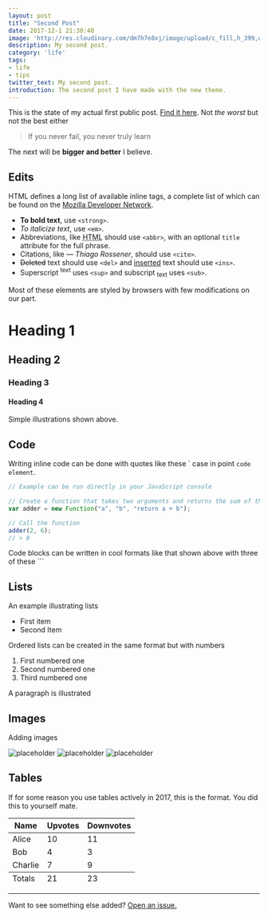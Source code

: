 ```yaml
---
layout: post
title: "Second Post"
date: 2017-12-1 21:30:40
image: 'http://res.cloudinary.com/dm7h7e8xj/image/upload/c_fill,h_399,w_760/v1503153729/golpe_ghb84o.jpg'
description: My second post.
category: 'life'
tags:
- life
- tips
twitter_text: My second post.
introduction: The second post I have made with the new theme.
---
```


This is the state of my actual first public post. <a href="https://medium.com/@elbertbiggs360/climbing-hills-7083509a961a">Find it here</a>. Not *the worst* but not the best either

> If you never fail, you never truly learn

The next will be **bigger and better** I believe.

## Edits

HTML defines a long list of available inline tags, a complete list of which can be found on the [Mozilla Developer Network](https://developer.mozilla.org/en-US/docs/Web/HTML/Element).

- **To bold text**, use `<strong>`.
- *To italicize text*, use `<em>`.
- Abbreviations, like <abbr title="HyperText Markup Langage">HTML</abbr> should use `<abbr>`, with an optional `title` attribute for the full phrase.
- Citations, like <cite>&mdash; Thiago Rossener</cite>, should use `<cite>`.
- <del>Deleted</del> text should use `<del>` and <ins>inserted</ins> text should use `<ins>`.
- Superscript <sup>text</sup> uses `<sup>` and subscript <sub>text</sub> uses `<sub>`.

Most of these elements are styled by browsers with few modifications on our part.

# Heading 1

## Heading 2

### Heading 3

#### Heading 4

Simple illustrations shown above.

## Code

Writing inline code can be done with quotes like these \` case in point `code element`.

```js
// Example can be run directly in your JavaScript console

// Create a function that takes two arguments and returns the sum of those arguments
var adder = new Function("a", "b", "return a + b");

// Call the function
adder(2, 6);
// > 8
```

Code blocks can be written in cool formats like that shown above with three of these \`\`\`

## Lists

An example illustrating lists

* First item
* Second Item

Ordered lists can be created in the same format but with numbers

1. First numbered one
2. Second numbered one
3. Third numbered one

A paragraph is illustrated

## Images

Adding images

![placeholder](https://placehold.it/800x400 "Large example image")
![placeholder](https://placehold.it/400x200 "Medium example image")
![placeholder](https://placehold.it/200x200 "Small example image")

## Tables

If for some reason you use tables actively in 2017, this is the format. You did this to yourself mate.

<table>
  <thead>
    <tr>
      <th>Name</th>
      <th>Upvotes</th>
      <th>Downvotes</th>
    </tr>
  </thead>
  <tfoot>
    <tr>
      <td>Totals</td>
      <td>21</td>
      <td>23</td>
    </tr>
  </tfoot>
  <tbody>
    <tr>
      <td>Alice</td>
      <td>10</td>
      <td>11</td>
    </tr>
    <tr>
      <td>Bob</td>
      <td>4</td>
      <td>3</td>
    </tr>
    <tr>
      <td>Charlie</td>
      <td>7</td>
      <td>9</td>
    </tr>
  </tbody>
</table>

-----

Want to see something else added? <a href="https://github.com/elbertbiggs360/enkya/issues/new">Open an issue.</a>









